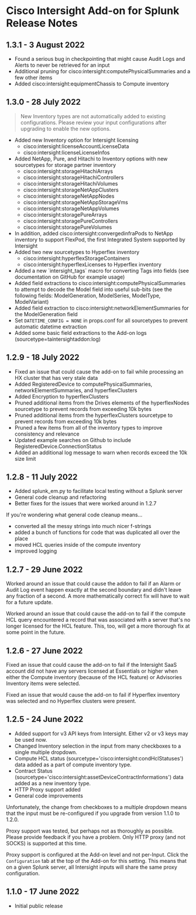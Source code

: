 # Cisco Intersight Add-on for Splunk Release Notes

## 1.3.1 - 3 August 2022

- Found a serious bug in checkpointing that might cause Audit Logs and Alerts to never be retrieved for an input
- Additional pruning for cisco:intersight:computePhysicalSummaries and a few other items
- Added cisco:intersight:equipmentChassis to Compute inventory

## 1.3.0 - 28 July 2022

>New Inventory types are not automatically added to existing configurations.  Please review your input configurations after upgrading to enable the new options.

- Added new Inventory option for Intersight licensing
  - cisco:intersight:licenseAccountLicenseData
  - cisco:intersight:licenseLicenseInfos
- Added NetApp, Pure, and Hitachi to Inventory options with new sourcetypes for storage partner inventory
  - cisco:intersight:storageHitachiArrays
  - cisco:intersight:storageHitachiControllers
  - cisco:intersight:storageHitachiVolumes
  - cisco:intersight:storageNetAppClusters
  - cisco:intersight:storageNetAppNodes
  - cisco:intersight:storageNetAppStorageVms
  - cisco:intersight:storageNetAppVolumes
  - cisco:intersight:storagePureArrays
  - cisco:intersight:storagePureControllers
  - cisco:intersight:storagePureVolumes
- In addition, added cisco:intersight:convergedinfraPods to NetApp inventory to support FlexPod, the first Integrated System supported by Intersight
- Added two new sourcetypes to Hyperflex inventory
  - cisco:intersight:hyperflexStorageContainers
  - cisco:intersight:hyperflexLicenses to Hyperflex inventory
- Added a new \`intersight_tags\` macro for converting Tags into fields (see documentation on GitHub for example usage)
- Added field extractions to cisco:intersight:computePhysicalSummaries to attempt to decode the Model field into useful sub-bits (see the following fields: ModelGeneration, ModelSeries, ModelType, ModelVariant)
- Added field extraction to cisco:intersight:networkElementSummaries for the ModelGeneration field
- Set `DATETIME_CONFIG = NONE` in props.conf for all sourcetypes to prevent automatic datetime extraction
- Added some basic field extractions to the Add-on logs (sourcetype=taintersightaddon:log)

## 1.2.9 - 18 July 2022

- Fixed an issue that could cause the add-on to fail while processing an HX cluster that has very stale data
- Added RegisteredDevice to computePhysicalSummaries, networkElementSummaries, and hyperflexClusters
- Added Encryption to hyperflexClusters
- Pruned additional items from the Drives elements of the hyperflexNodes sourcetype to prevent records from exceeding 10k bytes
- Pruned additional items from the hyperflexClusters sourcetype to prevent records from exceeding 10k bytes
- Pruned a few items from all of the inventory types to improve consistency and relevance
- Updated example searches on Github to include RegisteredDevice.ConnectionStatus
- Added an additional log message to warn when records exceed the 10k size limit

## 1.2.8 - 11 July 2022

- Added splunk_em.py to facilitate local testing without a Splunk server
- General code cleanup and refactoring
- Better fixes for the issues that were worked around in 1.2.7

If you're wondering what general code cleanup means...

- converted all the messy strings into much nicer f-strings
- added a bunch of functions for code that was duplicated all over the place
- moved HCL queries inside of the compute inventory
- improved logging

## 1.2.7 - 29 June 2022

Worked around an issue that could cause the addon to fail if an Alarm or Audit Log event happen exactly at the second boundary and didn't leave any fraction of a second.  A more mathematically correct fix will have to wait for a future update.

Worked around an issue that could cause the add-on to fail if the compute HCL query encountered a record that was associated with a server that's no longer licensed for the HCL feature.  This, too, will get a more thorough fix at some point in the future.

## 1.2.6 - 27 June 2022

Fixed an issue that could cause the add-on to fail if the Intersight SaaS account did not have any servers licensed at Essentials or higher when either the Compute inventory (because of the HCL feature) or Advisories Inventory items were selected.

Fixed an issue that would cause the add-on to fail if Hyperflex inventory was selected and no Hyperflex clusters were present.

## 1.2.5 - 24 June 2022

- Added support for v3 API keys from Intersight.  Either v2 or v3 keys may be used now.
- Changed Inventory selection in the input from many checkboxes to a single multiple dropdown.
- Compute HCL status (sourcetype='cisco:intersight:condHclStatuses') data added as a part of compute inventory type.
- Contract Status (sourcetype='cisco:intersight:assetDeviceContractInformations') data added as a new inventory type.
- HTTP Proxy support added
- General code improvements

Unfortunately, the change from checkboxes to a multiple dropdown means that the input must be re-configured if you upgrade from version 1.1.0 to 1.2.0.

Proxy support was tested, but perhaps not as thoroughly as possible.  Please provide feedback if you have a problem.  Only HTTP proxy (and not SOCKS) is supported at this time.

Proxy support is configured at the Add-on level and not per-Input.  Click the `Configuration` tab at the top of the Add-on for this setting.  This means that on a given Splunk server, all Intersight inputs will share the same proxy configuration.

## 1.1.0 - 17 June 2022

- Initial public release
